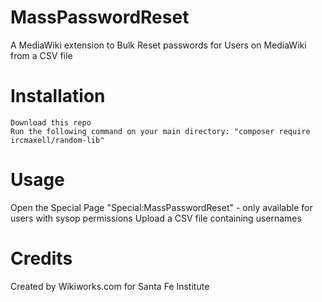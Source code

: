 # MassPasswordReset
A MediaWiki extension to Bulk Reset passwords for Users on MediaWiki from a CSV file

# Installation

	Download this repo
    Run the following command on your main directory: "composer require ircmaxell/random-lib"

# Usage
Open the Special Page "Special:MassPasswordReset" - only available for users with sysop permissions
Upload a CSV file containing usernames

# Credits
Created by Wikiworks.com for Santa Fe Institute
